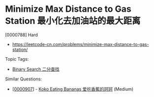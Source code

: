 # Minimize Max Distance to Gas Station 最小化去加油站的最大距离

[0000788] Hard

- https://leetcode-cn.com/problems/minimize-max-distance-to-gas-station/

Topic Tags:

- [Binary Search 二分查找](https://leetcode-cn.com/tag/binary-search/)

Similar Questions:

- [[0000907](https://leetcode-cn.com/problems/koko-eating-bananas/)] - [Koko Eating Bananas 爱吃香蕉的珂珂](./0000907.koko-eating-bananas.md) (Medium)

